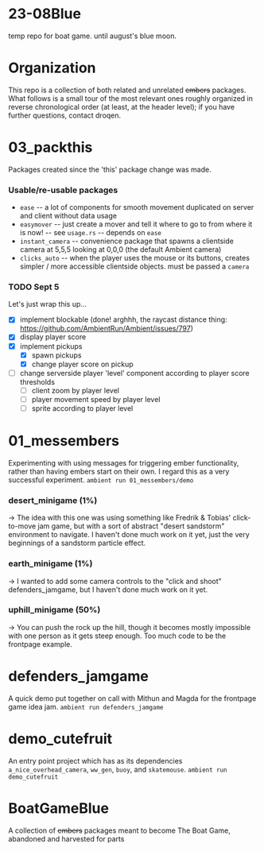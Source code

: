 # 23-08Blue
temp repo for boat game. until august's blue moon.

# Organization
This repo is a collection of both related and unrelated ~~embers~~ packages. What follows is a small tour of the most relevant ones roughly organized in reverse chronological order (at least, at the header level); if you have further questions, contact droqen.

# 03_packthis
Packages created since the 'this' package change was made.

### Usable/re-usable packages
- `ease` -- a lot of components for smooth movement duplicated on server and client without data usage
- `easymover` -- just create a mover and tell it where to go to from where it is now! -- see `usage.rs` -- depends on `ease`
- `instant_camera` -- convenience package that spawns a clientside camera at 5,5,5 looking at 0,0,0 (the default Ambient camera)
- `clicks_auto` -- when the player uses the mouse or its buttons, creates simpler / more accessible clientside objects. must be passed a `camera`

### TODO Sept 5
Let's just wrap this up...
- [x] implement blockable (done! arghhh, the raycast distance thing: https://github.com/AmbientRun/Ambient/issues/797)
- [X] display player score
- [X] implement pickups
    - [X] spawn pickups
    - [X] change player score on pickup
- [ ] change serverside player 'level' component according to player score thresholds
    - [ ] client zoom by player level
    - [ ] player movement speed by player level
    - [ ] sprite according to player level

# 01_messembers
Experimenting with using messages for triggering ember functionality, rather than having embers start on their own.
I regard this as a very successful experiment.
`ambient run 01_messembers/demo`

### desert_minigame (1%)
-> The idea with this one was using something like Fredrik & Tobias' click-to-move jam game, but with a sort of abstract "desert sandstorm" environment to navigate. I haven't done much work on it yet, just the very beginnings of a sandstorm particle effect.
### earth_minigame (1%)
-> I wanted to add some camera controls to the "click and shoot" defenders_jamgame, but I haven't done much work on it yet.
### uphill_minigame (50%)
-> You can push the rock up the hill, though it becomes mostly impossible with one person as it gets steep enough.
Too much code to be the frontpage example.

# defenders_jamgame
A quick demo put together on call with Mithun and Magda for the frontpage game idea jam.
`ambient run defenders_jamgame`

# demo_cutefruit
An entry point project which has as its dependencies `a_nice_overhead_camera`, `ww_gen`, `buoy`, and `skatemouse`.
`ambient run demo_cutefruit`

# BoatGameBlue
A collection of ~~embers~~ packages meant to become The Boat Game, abandoned and harvested for parts
